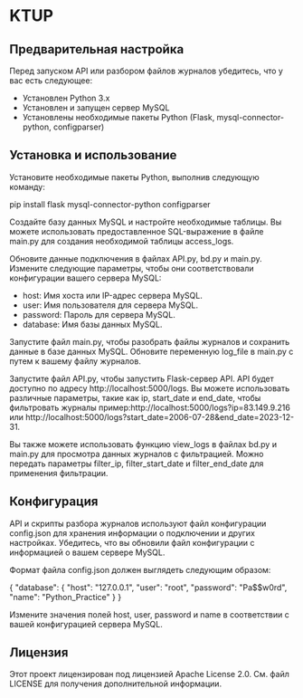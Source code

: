 # KTUP
## Предварительная настройка

Перед запуском API или разбором файлов журналов убедитесь, что у вас есть следующее:

- Установлен Python 3.x
- Установлен и запущен сервер MySQL
- Установлены необходимые пакеты Python (Flask, mysql-connector-python, configparser)

## Установка и использование

Установите необходимые пакеты Python, выполнив следующую команду:

pip install flask mysql-connector-python configparser

Создайте базу данных MySQL и настройте необходимые таблицы. Вы можете использовать предоставленное SQL-выражение в файле main.py для создания необходимой таблицы access_logs.

Обновите данные подключения в файлах API.py, bd.py и main.py. Измените следующие параметры, чтобы они соответствовали конфигурации вашего сервера MySQL:

- host: Имя хоста или IP-адрес сервера MySQL.
- user: Имя пользователя для сервера MySQL.
- password: Пароль для сервера MySQL.
- database: Имя базы данных MySQL.

Запустите файл main.py, чтобы разобрать файлы журналов и сохранить данные в базе данных MySQL. Обновите переменную log_file в main.py с путем к вашему файлу журналов.

Запустите файл API.py, чтобы запустить Flask-сервер API. API будет доступно по адресу http://localhost:5000/logs. Вы можете использовать различные параметры, такие как ip, start_date и end_date, чтобы фильтровать журналы пример:http://localhost:5000/logs?ip=83.149.9.216 или http://localhost:5000/logs?start_date=2006-07-28&end_date=2023-12-31.

Вы также можете использовать функцию view_logs в файлах bd.py и main.py для просмотра данных журналов с фильтрацией. Можно передать параметры filter_ip, filter_start_date и filter_end_date для применения фильтрации.

## Конфигурация

API и скрипты разбора журналов используют файл конфигурации config.json для хранения информации о подключении и других настройках. Убедитесь, что вы обновили файл конфигурации с информацией о вашем сервере MySQL.

Формат файла config.json должен выглядеть следующим образом:

{
    "database": {
        "host": "127.0.0.1",
        "user": "root",
        "password": "Pa$$w0rd",
        "name": "Python_Practice"
    }
}

Измените значения полей host, user, password и name в соответствии с вашей конфигурацией сервера MySQL.

## Лицензия

Этот проект лицензирован под лицензией Apache License 2.0. См. файл LICENSE для получения дополнительной информации.
